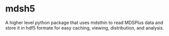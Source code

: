 # mdsh5
A higher level python package that uses mdsthin to read MDSPlus data and store it in hdf5 formate for easy caching, viewing, distribution, and analysis.
